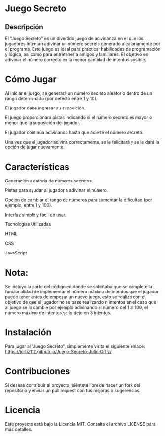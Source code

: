 Juego Secreto
=============

## Descripción

El "Juego Secreto" es un divertido juego de adivinanza en el que los jugadores intentan adivinar un número secreto generado aleatoriamente por el programa. Este juego es ideal para practicar habilidades de programación y lógica, así como para entretener a amigos y familiares. El objetivo es adivinar el número correcto en la menor cantidad de intentos posible.

Cómo Jugar
==========

Al iniciar el juego, se generará un número secreto aleatorio dentro de un rango determinado (por defecto entre 1 y 10).

El jugador debe ingresar su suposición.

El juego proporcionará pistas indicando si el número secreto es mayor o menor que la suposición del jugador.

El jugador continúa adivinando hasta que acierte el número secreto.

Una vez que el jugador adivina correctamente, se le felicitará y se le dará la opción de jugar nuevamente.

Características
===============

Generación aleatoria de números secretos.

Pistas para ayudar al jugador a adivinar el número.

Opción de cambiar el rango de números para aumentar la dificultad (por ejemplo, entre 1 y 100).

Interfaz simple y fácil de usar.

Tecnologías Utilizadas

HTML

CSS

JavaScript

Nota:
=====

Se incluyo la parte del código en donde se solicitaba que se complete la funcionalidad de implementar el número máximo de 
intentos que el jugador puede tener antes de empezar un nuevo juego, esto se realizó con el objetivo de que el jugador no 
se pase realizando n intentos en el caso que al juego se lo cambie por ejemplo adivinando el número del 1 al 100, el 
número máximo de intentos se lo dejo en 3 intentos.

Instalación
===========

Para jugar al "Juego Secreto", simplemente visita el siguiente enlace: https://jortiz112.github.io/Juego-Secreto-Julio-Ortiz/

Contribuciones
==============

Si deseas contribuir al proyecto, siéntete libre de hacer un fork del repositorio y enviar un pull request con tus mejoras o sugerencias.

Licencia
========

Este proyecto está bajo la Licencia MIT. Consulta el archivo LICENSE para más detalles.

